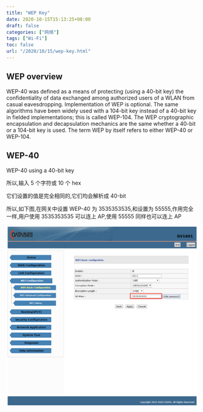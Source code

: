 ```yaml
---
title: "WEP Key"
date: 2020-10-15T15:13:25+08:00
draft: false
categories: ["网络"]
tags: ["Wi-Fi"]
toc: false
url: "/2020/10/15/wep-key.html"
---
```


## WEP overview

WEP-40 was defined as a means of protecting (using a 40-bit key) the confidentiality of data exchanged
among authorized users of a WLAN from casual eavesdropping. Implementation of WEP is optional. The
same algorithms have been widely used with a 104-bit key instead of a 40-bit key in fielded
implementations; this is called WEP-104. The WEP cryptographic encapsulation and decapsulation
mechanics are the same whether a 40-bit or a 104-bit key is used. The term WEP by itself refers to either
WEP-40 or WEP-104.

## WEP-40

WEP-40 using a 40-bit key

所以,输入 5 个字符或 10 个 hex

它们设置的值是完全相同的,它们均会解析成 40-bit

所以,如下图,在网关中设置 WEP-40 为 3535353535,和设置为 55555,作用完全一样,用户使用 3535353535 可以连上 AP,使用 55555 同样也可以连上 AP

![WEP-key](/images/WEP-key.png)